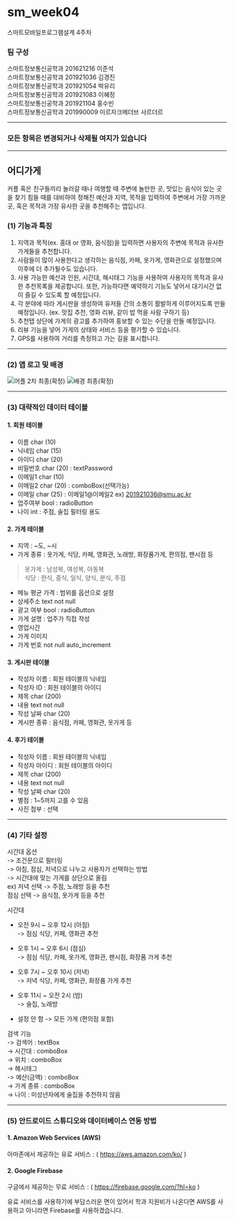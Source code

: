 # sm_week04
스마트모바일프로그램설계 4주차   

### 팀 구성   
스마트정보통신공학과 201621216 이준석   
스마트정보통신공학과 201921036 김경진   
스마트정보통신공학과 201921054 박유리   
스마트정보통신공학과 201921083 이혜정   
스마트정보통신공학과 201921104 홍수빈    
스마트정보통신공학과 201990009 미르자크메더브 사르더르    
   ***   
### 모든 항목은 변경되거나 삭제될 여지가 있습니다   
   ***   


## 어디가게

커플 혹은 친구들끼리 놀러갈 때나 여행할 때 주변에 놀만한 곳, 맛있는 음식이 있는 곳을 찾기 힘들 때를 대비하여 정해진 예산과 지역, 목적을 입력하여 주변에서 가장 가까운 곳, 혹은 목적과 가장 유사한 곳을 추천해주는 앱입니다.   

### (1) 기능과 특징 

1. 지역과 목적(ex. 홍대 or 영화, 음식점)을 입력하면 사용자의 주변에 목적과 유사한 가게들을 추천합니다.
2. 사람들이 많이 사용한다고 생각하는 음식점, 카페, 옷가게, 영화관으로 설정했으며 이후에 더 추가될수도 있습니다.
3. 사용 가능한 예산과 인원, 시간대, 해시태그 기능을 사용하여 사용자의 목적과 유사한 추천목록을 제공합니다. 또한, 가능하다면 예약하기 기능도 넣어서 대기시간 없이 즐길 수 있도록 할 예정입니다.
4. 각 분야에 따라 게시판을 생성하여 유저들 간의 소통이 활발하게 이루어지도록 만들 예정입니다. (ex. 맛집 추천, 영화 리뷰, 같이 밥 먹을 사람 구하기 등)
5. 추천탭 상단에 가게의 광고를 추가하여 홍보할 수 있는 수단을 만들 예정입니다.   
6. 리뷰 기능을 넣어 가게의 상태와 서비스 등을 평가할 수 있습니다.   
7. GPS를 사용하여 거리를 측정하고 가는 길을 표시합니다.   

***   

### (2) 앱 로고 및 배경   

![어플 2차 최종(확정)](https://user-images.githubusercontent.com/57963888/111958828-0e081080-8b31-11eb-92ba-2386b7edae8f.png)
![배경 최종(확정)](https://user-images.githubusercontent.com/57963888/111959121-63dcb880-8b31-11eb-85d9-a2c3607e9139.png)   

***   

### (3) 대략적인 데이터 테이블

#### 1. 회원 테이블   
- 이름 char (10)   
- 닉네임 char (15)   
- 아이디 char (20)   
- 비밀번호 char (20) : textPassword   
- 이메일1 char (10)   
- 이메일2 char (20) : comboBox(선택가능)   
- 이메일 char (25) : 이메일1@이메일2 ex) 201921036@smu.ac.kr   
- 업주여부 bool : radioButton   
- 나이 int : 주점, 술집 필터링 용도   

   

#### 2. 가게 테이블   
- 지역 : ~도, ~시   
- 가게 종류 : 옷가게, 식당, 카페, 영화관, 노래방, 화장품가게, 편의점, 팬시점 등   

> 옷가게 : 남성복, 여성복, 아동복   
> 식당 : 한식, 중식, 일식, 양식, 분식, 주점   

- 메뉴 평균 가격 : 범위를 옵션으로 설정   
- 상세주소 text not null
- 광고 여부 bool : radioButton
- 가게 설명 : 업주가 직접 작성   
- 영업시간
- 가게 이미지
- 가게 번호 not null auto_increment

   
   
#### 3. 게시판 테이블   
- 작성자 이름 : 회원 테이블의 닉네임   
- 작성자 ID : 회원 테이블의 아이디   
- 제목 char (200)   
- 내용 text not null   
- 작성 날짜 char (20)   
- 게시판 종류 : 음식점, 카페, 영화관, 옷가게 등   

      

#### 4. 후기 테이블   
- 작성자 이름 : 회원 테이블의 닉네임   
- 작성자 아이디 : 회원 테이블의 아이디   
- 제목 char (200)   
- 내용 text not null   
- 작성 날짜 char (20)   
- 별점 : 1~5까지 고를 수 있음
- 사진 첨부 : 선택 

***   

### (4) 기타 설정   

시간대 옵션   
-> 조건문으로 필터링   
-> 아침, 점심, 저녁으로 나누고 사용자가 선택하는 방법   
-> 시간대에 맞는 가게를 상단으로 올림   
ex) 저녁 선택 -> 주점, 노래방 등을 추천   
    점심 선택 -> 음식점, 옷가게 등을 추천   

시간대
- 오전 9시 ~ 오후 12시 (아침)   
-> 점심 식당, 카페, 영화관 추천   

- 오후 1시 ~ 오후 6시 (점심)   
-> 점심 식당, 카페, 옷가게, 영화관, 팬시점, 화장품 가게 추천   

- 오후 7시 ~ 오후 10시 (저녁)   
-> 저녁 식당, 카페, 영화관, 화장품 가게 추천   

- 오후 11시 ~ 오전 2시 (밤)   
-> 술집, 노래방    

- 설정 안 함
-> 모든 가게 (편의점 포함)

검색 기능   
-> 검색어 : textBox   
-> 시간대 : comboBox   
-> 위치 : comboBox   
-> 해시태그   
-> 예산(금액) : comboBox   
-> 가게 종류 : comboBox   
-> 나이 : 미성년자에게 술집을 추천하지 않음   

***   

### (5) 안드로이드 스튜디오와 데이터베이스 연동 방법   

#### 1. Amazon Web Services (AWS)   

아마존에서 제공하는 유료 서비스 : ( https://aws.amazon.com/ko/ )   


#### 2. Google Firebase   

구글에서 제공하는 무료 서비스 : ( https://firebase.google.com/?hl=ko )   

유료 서비스를 사용하기에 부담스러운 면이 있어서 학과 지원비가 나온다면 AWS를 사용하고 아니라면 Firebase를 사용하겠습니다.   


